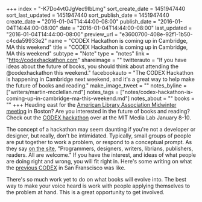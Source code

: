 +++
index = "-K7Do4vtGJgVec9IbLmg"
sort_create_date = 1451947440
sort_last_updated = 1451947440
sort_publish_date = 1451947440
create_date = "2016-01-04T14:44:00-08:00"
publish_date = "2016-01-04T14:44:00-08:00"
date = "2016-01-04T14:44:00-08:00"
last_updated = "2016-01-04T14:44:00-08:00"
preview_url = "e3600700-408e-92f1-1b50-c4cda59933e2"
name = "CODEX Hackathon is coming up in Cambridge, MA this weekend"
title = "CODEX Hackathon is coming up in Cambridge, MA this weekend"
subtype = "Note"
type = "notes"
link = "http://codexhackathon.com"
shareimage = ""
twitterauto = "If you have ideas about the future of books, you should think about attending the @codexhackathon this weekend."
facebookauto = "The CODEX Hackathon is happening in Cambridge next weekend, and it's a great way to help make the future of books and reading."
make_image_tweet = ""
notes_byline = ["writers/martin-mcclellan.md"]
notes_tags = ["notes/codex-hackathon-is-coming-up-in-cambridge-ma-this-weekend.md"]
notes_about = ""
books = ""
+++
Heading east for the [American Library Association Midwinter meeting](http://2016.alamidwinter.org) in Boston? Are you interested in the future of books and reading? Check out the [CODEX hackathon](http://codexhackathon.com) over at the MIT Media Lab January 8-10. 

The concept of a hackathon may seem daunting if you're not a developer or designer, but really, don't be intimidated. Typically, small groups of people are put together to work a problem, or respond to a conceptual prompt. As they say [on the site](http://codexhackathon.com), "Programmers, designers, writers, librians, publishers, readers. All are welcome." If you have the interest, and ideas of what people are doing right and wrong, you will fit right in. Here's some writing on what the [previous CODEX](https://medium.com/codex-hack) in San Franscisco was like.

There's so much work yet to do on what books will evolve into. The best way to make your voice heard is work with people applying themselves to the problem at hand. This is a great opportunity to get involved. 